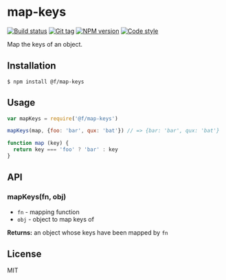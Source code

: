 
# map-keys

[![Build status][travis-image]][travis-url]
[![Git tag][git-image]][git-url]
[![NPM version][npm-image]][npm-url]
[![Code style][standard-image]][standard-url]

Map the keys of an object.

## Installation

    $ npm install @f/map-keys

## Usage

```js
var mapKeys = require('@f/map-keys')

mapKeys(map, {foo: 'bar', qux: 'bat'}) // => {bar: 'bar', qux: 'bat'}

function map (key) {
  return key === 'foo' ? 'bar' : key
}
```

## API

### mapKeys(fn, obj)

- `fn` - mapping function
- `obj` - object to map keys of

**Returns:** an object whose keys have been mapped by `fn`

## License

MIT

[travis-image]: https://img.shields.io/travis/micro-js/map-keys.svg?style=flat-square
[travis-url]: https://travis-ci.org/micro-js/map-keys
[git-image]: https://img.shields.io/github/tag/micro-js/map-keys.svg
[git-url]: https://github.com/micro-js/map-keys
[standard-image]: https://img.shields.io/badge/code%20style-standard-brightgreen.svg?style=flat
[standard-url]: https://github.com/feross/standard
[npm-image]: https://img.shields.io/npm/v/@f/map-keys.svg?style=flat-square
[npm-url]: https://npmjs.org/package/@f/map-keys
